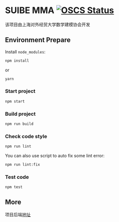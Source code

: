 # SUIBE MMA [![OSCS Status](https://www.oscs1024.com/platform/badge/suibemath/webpage.svg?size=small)](https://www.oscs1024.com/project/suibemath/webpage?ref=badge_small)

该项目由上海对外经贸大学数学建模协会开发
## Environment Prepare

Install `node_modules`:

```bash
npm install
```

or

```bash
yarn
```


### Start project

```bash
npm start
```

### Build project

```bash
npm run build
```

### Check code style

```bash
npm run lint
```

You can also use script to auto fix some lint error:

```bash
npm run lint:fix
```

### Test code

```bash
npm test
```

## More

项目后端[地址](https://github.com/suibemath/suibe_mma)
